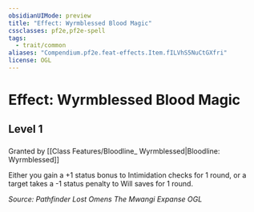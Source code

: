 ```yaml
---
obsidianUIMode: preview
title: "Effect: Wyrmblessed Blood Magic"
cssclasses: pf2e,pf2e-spell
tags:
  - trait/common
aliases: "Compendium.pf2e.feat-effects.Item.fILVhS5NuCtGXfri"
license: OGL
---
```

# Effect: Wyrmblessed Blood Magic
## Level 1
### 






Granted by [[Class Features/Bloodline_ Wyrmblessed|Bloodline: Wyrmblessed]]

Either you gain a +1 status bonus to Intimidation checks for 1 round, or a target takes a -1 status penalty to Will saves for 1 round.

*Source: Pathfinder Lost Omens The Mwangi Expanse*
*OGL*